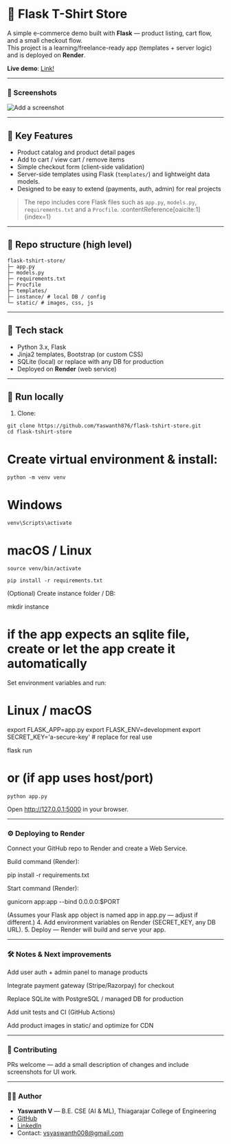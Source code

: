 # 👕 Flask T-Shirt Store

A simple e-commerce demo built with **Flask** — product listing, cart flow, and a small checkout flow.  
This project is a learning/freelance-ready app (templates + server logic) and is deployed on **Render**.

**Live demo**: [Link!](https://flask-tshirt-store.onrender.com)  <!-- replace with your Render URL -->

---

### 📸 Screenshots

![Add a screenshot](home.jpeg)

---


## 🚀 Key Features
- Product catalog and product detail pages  
- Add to cart / view cart / remove items  
- Simple checkout form (client-side validation)  
- Server-side templates using Flask (`templates/`) and lightweight data models.  
- Designed to be easy to extend (payments, auth, admin) for real projects

> The repo includes core Flask files such as `app.py`, `models.py`, `requirements.txt` and a `Procfile`. :contentReference[oaicite:1]{index=1}

---

## 📁 Repo structure (high level)
```
flask-tshirt-store/
├─ app.py
├─ models.py
├─ requirements.txt
├─ Procfile
├─ templates/
├─ instance/ # local DB / config
└─ static/ # images, css, js
```

---

## 🧰 Tech stack
- Python 3.x, Flask  
- Jinja2 templates, Bootstrap (or custom CSS)  
- SQLite (local) or replace with any DB for production  
- Deployed on **Render** (web service)

---

## 🔁 Run locally

1. Clone:
```
git clone https://github.com/Yaswanth876/flask-tshirt-store.git
cd flask-tshirt-store
```

# Create virtual environment & install:
```
python -m venv venv
```
# Windows
```
venv\Scripts\activate
```
# macOS / Linux
```
source venv/bin/activate
```
```
pip install -r requirements.txt
```

(Optional) Create instance folder / DB:

mkdir instance
# if the app expects an sqlite file, create or let the app create it automatically


Set environment variables and run:

# Linux / macOS
export FLASK_APP=app.py
export FLASK_ENV=development
export SECRET_KEY='a-secure-key'   # replace for real use

flask run
# or (if app uses host/port)
```
python app.py
```

Open http://127.0.0.1:5000 in your browser.

---

### ⚙️ Deploying to Render

Connect your GitHub repo to Render and create a Web Service.

Build command (Render):

pip install -r requirements.txt


Start command (Render):

gunicorn app:app --bind 0.0.0.0:$PORT


(Assumes your Flask app object is named app in app.py — adjust if different.)
4. Add environment variables on Render (SECRET_KEY, any DB URL).
5. Deploy — Render will build and serve your app.

---

### 🛠️ Notes & Next improvements

Add user auth + admin panel to manage products

Integrate payment gateway (Stripe/Razorpay) for checkout

Replace SQLite with PostgreSQL / managed DB for production

Add unit tests and CI (GitHub Actions)

Add product images in static/ and optimize for CDN

---


### 🤝 Contributing

PRs welcome — add a small description of changes and include screenshots for UI work.

---

### 👨‍💻 Author

- **Yaswanth V** 
— B.E. CSE (AI & ML), Thiagarajar College of Engineering
- [GitHub](https://github.com/Yaswanth876)
- [LinkedIn](www.linkedin.com/in/yaswanthv876)
- Contact: vsyaswanth008@gmail.com

